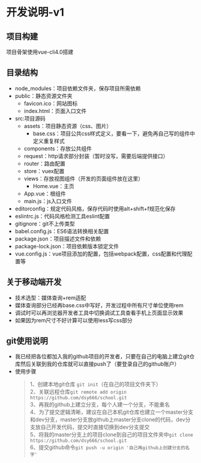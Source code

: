 # 开发说明-v1
## 项目构建
项目骨架使用vue-cli4.0搭建
## 目录结构
+ node_modules：项目依赖文件夹，保存项目所需依赖
+ public：静态资源文件夹
    - favicon.ico：网站图标
    - index.html：页面入口文件
+ src:项目源码
    - assets：项目静态资源（css、图片）
        * base.css：项目公共css样式定义，要看一下，避免再自己写的组件中定义重复样式
    - components：存放公共组件
    - request：http请求部分封装（暂时没写，需要后端提供接口）
    - router：路由配置
    - store：vuex配置
    - views：存放视图组件（开发的页面组件放在这里）
        * Home.vue：主页
    - App.vue：根组件
    - main.js：js入口文件
+ editorconfig：规定代码风格，保存代码时使用alt+shift+f规范化保存
+ eslintrc.js：代码风格检测工具eslint配置
+ gitignore：git不上传类型
+ babel.config.js：ES6语法转换相关配置
+ package.json：项目描述文件和依赖
+ package-lock.json：项目依赖版本锁定文件
+ vue.config.js：vue项目添加的配置，包括webpack配置，css配置和代理配置等
## 关于移动端开发
+ 技术选型：媒体查询+rem适配
+ 媒体查询部分已经再base.css中写好，开发过程中所有尺寸单位使用rem
+ 调试时可以再浏览器开发者工具中切换调试工具查看手机上页面显示效果
+ 如果因为rem尺寸不好计算可以使用less写css部分
## git使用说明
+ 我已经把各位都加入我的github项目的开发者，只要在自己的电脑上建立git仓库然后关联到我的仓库就可以直接push了（要登录自己的github账户）
+ 使用步骤
    > 1、创建本地git仓库 `git init`（在自己的项目文件夹下）  
    > 2、关联远程仓库`git remote add origin https://github.com/dsy666/school.git`  
    > 3、再我的github上建立分支，每个人建一个分支，不能重名  
    > 4、为了提交逻辑清晰，建议在自己本机git仓库也建立一个master分支和dev分支，master分支放github上master分支clone的代码，dev分支放自己开发代码，提交时直接切换到dev分支提交  
    > 5、将我的master分支上的项目clone到自己的项目文件夹中`git clone https://github.com/dsy666/school.git`  
    > 6、提交github命令`git push -u origin '自己再github上创建分支的名字'`